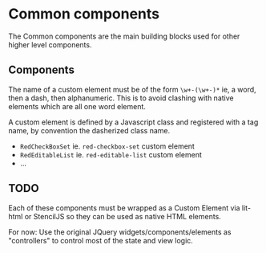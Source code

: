 # Common components

The Common components are the main building blocks used for other higher level components.

## Components

The name of a custom element must be of the form `\w+-(\w+-)*` ie, a word, then a dash, then alphanumeric. This is to avoid clashing with native elements which are all one word element.

A custom element is defined by a Javascript class and registered with a tag name, by convention the dasherized class name.

- `RedCheckBoxSet` ie. `red-checkbox-set` custom element
- `RedEditableList` ie. `red-editable-list` custom element
- ...

## TODO

Each of these components must be wrapped as a Custom Element via lit-html or StencilJS so they can be used as native HTML elements.

For now: Use the original JQuery widgets/components/elements as "controllers" to control most of the state and view logic.
